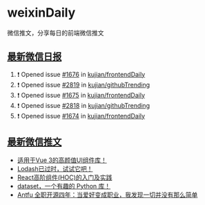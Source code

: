 # weixinDaily
微信推文，分享每日的前端微信推文

## [最新微信日报](https://github.com/kujian/weixinDaily/issues)

<!--START_SECTION:activity-->
1. ❗ Opened issue [#1676](https://github.com/kujian/frontendDaily/issues/1676) in [kujian/frontendDaily](https://github.com/kujian/frontendDaily)
2. ❗ Opened issue [#2819](https://github.com/kujian/githubTrending/issues/2819) in [kujian/githubTrending](https://github.com/kujian/githubTrending)
3. ❗ Opened issue [#1675](https://github.com/kujian/frontendDaily/issues/1675) in [kujian/frontendDaily](https://github.com/kujian/frontendDaily)
4. ❗ Opened issue [#2818](https://github.com/kujian/githubTrending/issues/2818) in [kujian/githubTrending](https://github.com/kujian/githubTrending)
5. ❗ Opened issue [#1674](https://github.com/kujian/frontendDaily/issues/1674) in [kujian/frontendDaily](https://github.com/kujian/frontendDaily)
<!--END_SECTION:activity-->


## [最新微信推文](https://weixin.qdkfweb.cn/)

<!-- BLOG-POST-LIST:START -->
- [适用于Vue 3的高颜值UI组件库！](https://weixin.qdkfweb.cn/41693.html)
- [Lodash已过时，试试它吧！](https://weixin.qdkfweb.cn/41690.html)
- [React高阶组件&lpar;HOC&rpar;的入门及实践](https://weixin.qdkfweb.cn/41691.html)
- [dataset，一个有趣的 Python 库！](https://weixin.qdkfweb.cn/41697.html)
- [Antfu 全职开源四年：当爱好变成职业，我发现一切并没有那么简单](https://weixin.qdkfweb.cn/41692.html)
<!-- BLOG-POST-LIST:END -->